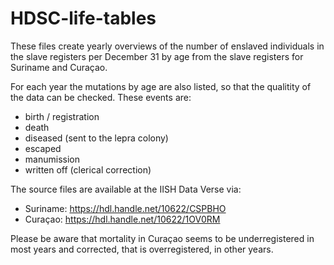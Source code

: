 # HDSC-life-tables
These files create yearly overviews of the number of enslaved individuals in the slave registers per December 31 by age from the slave registers for Suriname and Curaçao. 

For each year the mutations by age are also listed, so that the qualitity of the data can be checked. These events are:
- birth / registration
- death
- diseased (sent to the lepra colony)
- escaped
- manumission
- written off (clerical correction)

The source files are available at the IISH Data Verse via:
- Suriname: https://hdl.handle.net/10622/CSPBHO
- Curaçao: https://hdl.handle.net/10622/1OV0RM 

Please be aware that mortality in Curaçao seems to be underregistered in most years and corrected, that is overregistered, in other years.
